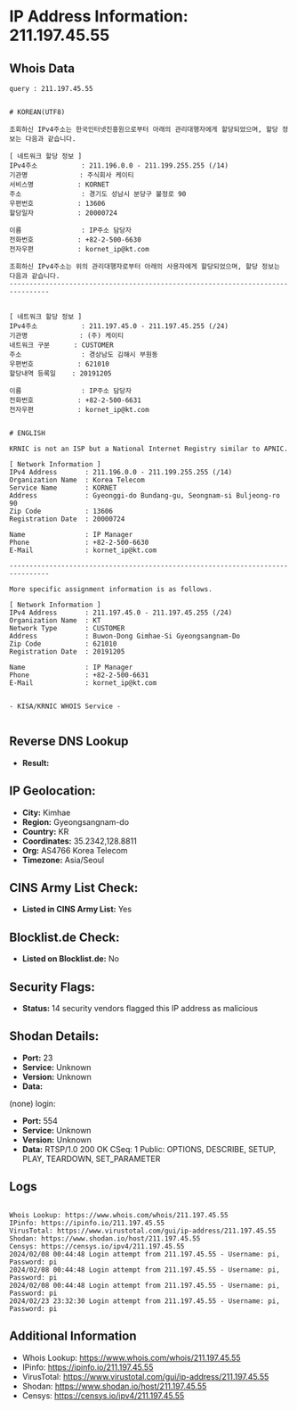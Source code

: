 # IP Address Information: 211.197.45.55

## Whois Data
```
query : 211.197.45.55


# KOREAN(UTF8)

조회하신 IPv4주소는 한국인터넷진흥원으로부터 아래의 관리대행자에게 할당되었으며, 할당 정보는 다음과 같습니다.

[ 네트워크 할당 정보 ]
IPv4주소           : 211.196.0.0 - 211.199.255.255 (/14)
기관명             : 주식회사 케이티
서비스명           : KORNET
주소               : 경기도 성남시 분당구 불정로 90
우편번호           : 13606
할당일자           : 20000724

이름               : IP주소 담당자
전화번호           : +82-2-500-6630
전자우편           : kornet_ip@kt.com

조회하신 IPv4주소는 위의 관리대행자로부터 아래의 사용자에게 할당되었으며, 할당 정보는 다음과 같습니다.
--------------------------------------------------------------------------------


[ 네트워크 할당 정보 ]
IPv4주소           : 211.197.45.0 - 211.197.45.255 (/24)
기관명             : (주) 케이티
네트워크 구분      : CUSTOMER
주소               : 경상남도 김해시 부원동
우편번호           : 621010
할당내역 등록일    : 20191205

이름               : IP주소 담당자
전화번호           : +82-2-500-6631
전자우편           : kornet_ip@kt.com


# ENGLISH

KRNIC is not an ISP but a National Internet Registry similar to APNIC.

[ Network Information ]
IPv4 Address       : 211.196.0.0 - 211.199.255.255 (/14)
Organization Name  : Korea Telecom
Service Name       : KORNET
Address            : Gyeonggi-do Bundang-gu, Seongnam-si Buljeong-ro 90
Zip Code           : 13606
Registration Date  : 20000724

Name               : IP Manager
Phone              : +82-2-500-6630
E-Mail             : kornet_ip@kt.com

--------------------------------------------------------------------------------

More specific assignment information is as follows.

[ Network Information ]
IPv4 Address       : 211.197.45.0 - 211.197.45.255 (/24)
Organization Name  : KT
Network Type       : CUSTOMER
Address            : Buwon-Dong Gimhae-Si Gyeongsangnam-Do
Zip Code           : 621010
Registration Date  : 20191205

Name               : IP Manager
Phone              : +82-2-500-6631
E-Mail             : kornet_ip@kt.com


- KISA/KRNIC WHOIS Service -


```
## Reverse DNS Lookup
- **Result:** 

## IP Geolocation:
- **City:** Kimhae
- **Region:** Gyeongsangnam-do
- **Country:** KR
- **Coordinates:** 35.2342,128.8811
- **Org:** AS4766 Korea Telecom
- **Timezone:** Asia/Seoul

## CINS Army List Check:
- **Listed in CINS Army List:** 
Yes

## Blocklist.de Check:
- **Listed on Blocklist.de:** 
No

## Security Flags:
- **Status:** 14 security vendors flagged this IP address as malicious

## Shodan Details:
- **Port:** 23
- **Service:** Unknown
- **Version:** Unknown
- **Data:** 
(none) login: 

- **Port:** 554
- **Service:** Unknown
- **Version:** Unknown
- **Data:** RTSP/1.0 200 OK
CSeq: 1
Public: OPTIONS, DESCRIBE, SETUP, PLAY, TEARDOWN, SET_PARAMETER



## Logs
```

Whois Lookup: https://www.whois.com/whois/211.197.45.55
IPinfo: https://ipinfo.io/211.197.45.55
VirusTotal: https://www.virustotal.com/gui/ip-address/211.197.45.55
Shodan: https://www.shodan.io/host/211.197.45.55
Censys: https://censys.io/ipv4/211.197.45.55
2024/02/08 00:44:48 Login attempt from 211.197.45.55 - Username: pi, Password: pi
2024/02/08 00:44:48 Login attempt from 211.197.45.55 - Username: pi, Password: pi
2024/02/08 00:44:48 Login attempt from 211.197.45.55 - Username: pi, Password: pi
2024/02/23 23:32:30 Login attempt from 211.197.45.55 - Username: pi, Password: pi

```
## Additional Information
- Whois Lookup: https://www.whois.com/whois/211.197.45.55
- IPinfo: https://ipinfo.io/211.197.45.55
- VirusTotal: https://www.virustotal.com/gui/ip-address/211.197.45.55
- Shodan: https://www.shodan.io/host/211.197.45.55
- Censys: https://censys.io/ipv4/211.197.45.55

